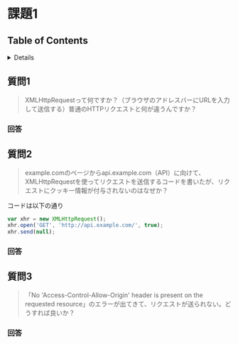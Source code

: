 # 課題1

## Table of Contents
<!-- START doctoc generated TOC please keep comment here to allow auto update -->
<!-- DON'T EDIT THIS SECTION, INSTEAD RE-RUN doctoc TO UPDATE -->
<details>
<summary>Details</summary>

- [質問1](#%E8%B3%AA%E5%95%8F1)
  - [回答](#%E5%9B%9E%E7%AD%94)
- [質問2](#%E8%B3%AA%E5%95%8F2)
  - [回答](#%E5%9B%9E%E7%AD%94-1)
- [質問3](#%E8%B3%AA%E5%95%8F3)
  - [回答](#%E5%9B%9E%E7%AD%94-2)

</details>
<!-- END doctoc generated TOC please keep comment here to allow auto update -->

## 質問1

> XMLHttpRequestって何ですか？（ブラウザのアドレスバーにURLを入力して送信する）普通のHTTPリクエストと何が違うんですか？

### 回答

## 質問2

> example.comのページからapi.example.com（API）に向けて、XMLHttpRequestを使ってリクエストを送信するコードを書いたが、リクエストにクッキー情報が付与されないのはなぜか？

コードは以下の通り

```javascript
var xhr = new XMLHttpRequest();
xhr.open('GET', 'http://api.example.com/', true);
xhr.send(null);
```

### 回答

## 質問3

> 「No 'Access-Control-Allow-Origin' header is present on the requested resource」のエラーが出てきて、リクエストが送られない。どうすれば良いか？

### 回答